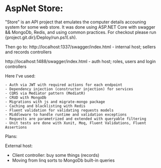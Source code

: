 # AspNet Store:
"Store" is an API project that emulates the computer details accouning system for some web store. It was done using ASP.NET Core with swagger &amp;&amp; MongoDb, Redis, and using common practices.
For checkout please run {project.git.dir}/Deploy/run.ps1(.sh).

Then go to:
http://localhost:1337/swagger/index.html - internal host; sellers and records controllers

http://localhost:1488/swagger/index.html - auth host; roles, users and login controllers

Here I've used: 

    - Auth via JWT with required actions for each endpoint
    - Dependency injection (constructor injection) for services
    - CQRS via Mediator pattern (MediatR)
    - CRUD with MongoDb
    - Migrations with js and migrate-mongo package
    - Caching and blacklisting with Redis
    - Fluent validation for validating requests models
    - Middleware to handle runtime and validation exceptions
    - Requests are parametrized and extended with queryable filtering
    - Unit tests are done with Xunit, Moq, Fluent Validations, Fluent Assertions

Plans:

External host:
- Client controller: buy some things (records)
- Moving from linq sorts to MongoDb built-in queries
